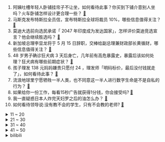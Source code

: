 1. 阿姨吐槽年轻人卧铺挂帘子不让坐，如何看待此事？你买到下铺介意别人坐吗？火车卧铺怎样设计更合理一些？ [:link:](https://www.zhihu.com/question/653019664)
2. 马斯克发布特斯拉全员信，宣布特斯拉全球将裁员 10%，哪些信息值得关注？ [:link:](https://www.zhihu.com/question/653013349)
3. 莫迪大选前向选民承诺「 2047 年印度成为发达国家」，怎样评价莫迪竞选宣言？他会继续胜选吗？ [:link:](https://www.zhihu.com/question/652999267)
4. 新加坡总理李显龙将于 5 月 15 日辞职，交棒给副总理兼财政部长黄循财，哪些信息值得关注？ [:link:](https://www.zhihu.com/question/653016646)
5. 48 岁男子确诊狂犬病 3 天后身亡，几年前有高危暴露史，暴露后该如何处理？狂犬病有哪些前期症状？ [:link:](https://www.zhihu.com/question/652821058)
6. 孩子理发 138 元妈妈嫌贵只愿付 24 ，理发师「明码标价，最后没付钱就走了」，如何看待此事？ [:link:](https://www.zhihu.com/question/652991632)
7. 流浪地球里宁愿牺牲一半人类，也不同意这一半人进行数字生命是不是自私的行为？ [:link:](https://www.zhihu.com/question/652951947)
8. 如果给你一份工作，每看15秒广告就获得1分钱，你会接受吗? [:link:](https://www.zhihu.com/question/644974041)
9. 我一直疑惑日本人炸完天妇罗之后的油怎么办？ [:link:](https://www.zhihu.com/question/380321821)
10. 如何看待领导说:没有教不会的学生，只有不会教的老师? [:link:](https://www.zhihu.com/question/652939708)
<details>
<summary>11 ~ 20</summary>

11. 6年的时间，男朋友都不娶我意味着什么？ [:link:](https://www.zhihu.com/question/652793005)
12. INTJ 的缺点是什么？ [:link:](https://www.zhihu.com/question/266971431)
13. 《原神》里面的稻妻名字，在现实中的日本人眼里是什么感觉呢？ [:link:](https://www.zhihu.com/question/604752323)
14. spring security为什么这么复杂？ [:link:](https://www.zhihu.com/question/460284894)
15. 公公婆婆说我不指望你们养老，老了我自己养老，绝不麻烦你们，是什么意思？ [:link:](https://www.zhihu.com/question/325917071)
16. 水果店店员出于过失引导一位菠萝过敏的顾客购买“凤梨”字样水果，致使顾客发生严重过敏反应，是否要担责？ [:link:](https://www.zhihu.com/question/647417439)
17. 如何看待小米汽车宣布4.19-4.20锁单用户可以改配？ [:link:](https://www.zhihu.com/question/652887798)
18. 你是否感受到当代职场人开始越来越关注「人生的新曲线和新杠杆」？你如何看待这一现象？ [:link:](https://www.zhihu.com/question/652232306)
19. 《孤儿怨》、《坏种》、《我的小公主》这类片子真的应该让小孩子演吗？ [:link:](https://www.zhihu.com/question/494690677)
20. 《崩坏：星穹铁道》4.15新混沌回忆「白夜梦国记」难度如何？ [:link:](https://www.zhihu.com/question/652997030)
</details>
<details>
<summary>21 ~ 30</summary>

21. 应对涂鸦期宝宝父母需注意什么？ [:link:](https://www.zhihu.com/question/651295305)
22. 为什么都说护肤得保持好心情，个人情绪真的会影响到皮肤健康吗？ [:link:](https://www.zhihu.com/question/653016420)
23. 皮肤护理从来都需要保湿，那我们的日常护肤品里，有哪些保湿成分值得关注？ [:link:](https://www.zhihu.com/question/652165128)
24. 武汉的未来走向，是没落还是崛起？ [:link:](https://www.zhihu.com/question/307754963)
25. 如何看待当代年轻人热衷于「用多种职业路径诠释自己的人生」？「多元职业发展」是应对当前就业环境的解法吗？ [:link:](https://www.zhihu.com/question/652242110)
26. 男女之间的思维差异都有哪些？ [:link:](https://www.zhihu.com/question/20270540)
27. 有什么水果是腐烂了才能吃的？ [:link:](https://www.zhihu.com/question/642200824)
28. 《星穹铁道》砂金家乡埃维金人被屠杀时，为什么没有产生黄泉一样的虚无令使？ [:link:](https://www.zhihu.com/question/652920601)
29. 孩子会像我们养他们一样给我们养老吗？ [:link:](https://www.zhihu.com/question/647100718)
30. 预算4-5千左右，有什么手机推荐吗？是买个安卓的高端机还是标准版的苹果？ [:link:](https://www.zhihu.com/question/651747738)
</details>
<details>
<summary>31 ~ 40</summary>

31. 如何看待数码博主「阿J叫Jason」发布的《拼多多iPhone保真不保新？》？ [:link:](https://www.zhihu.com/question/653003649)
32. 怎么样做到不在意别人的看法? [:link:](https://www.zhihu.com/question/652644966)
33. 2024 LPL 春季总决赛 TES vs BLG，你更看好谁？ [:link:](https://www.zhihu.com/question/653008776)
34. 当老师久了，真的能一眼就看出一个学生聪不聪明吗？ [:link:](https://www.zhihu.com/question/639222741)
35. 为什么《还珠格格》里面老佛爷对紫薇没好感？ [:link:](https://www.zhihu.com/question/37078865)
36. 老虎到底有多猛？ [:link:](https://www.zhihu.com/question/280971216)
37. 可以分享一下你一直收藏的句子吗？ [:link:](https://www.zhihu.com/question/653024382)
38. 不说剧名，用一句台词证明你看过一部剧？ [:link:](https://www.zhihu.com/question/648337892)
39. HUAWEI MateBook X Pro 新款发售，有哪些值得关注的亮点，是否值得入手？ [:link:](https://www.zhihu.com/question/652687334)
40. 演员到底有多吃天赋？ [:link:](https://www.zhihu.com/question/443350396)
</details>
<details>
<summary>41 ~ 50</summary>

41. 《大明王朝 1566》这部剧哪些场景让你潸然泪下？ [:link:](https://www.zhihu.com/question/651932078)
42. 在赤井秀一和灰原哀是表兄妹、工藤新一和黑羽快斗是堂兄弟之后，《名侦探柯南》还会有新的狗血伦理剧情吗？ [:link:](https://www.zhihu.com/question/652727722)
43. 如何评价勒沃库森夺得23-24赛季德甲冠军？药厂本赛季优异表现的秘诀是什么？ [:link:](https://www.zhihu.com/question/652952063)
44. 美防长表示美方不寻求与伊朗发生冲突，同时又称将采取行动支持以色列防务，透漏出哪些信息？ [:link:](https://www.zhihu.com/question/652985168)
45. 我感觉自己在大量使用工具后「能力」退化了，这对于一个大学生是危险信号吗？ [:link:](https://www.zhihu.com/question/652715443)
46. 为什么流萤的人气这么高？ [:link:](https://www.zhihu.com/question/652752077)
47. 此次 2024 年 AWE 展会，电视行业有哪些新趋势值得关注？ [:link:](https://www.zhihu.com/question/648731151)
48. 为什么会「运动成瘾」呢，你有过这种情况吗？ [:link:](https://www.zhihu.com/question/652674660)
49. 如何应对职场上的人际关系挑战？ [:link:](https://www.zhihu.com/question/653046629)
50. 考研应该从大三开始就准备吗？ [:link:](https://www.zhihu.com/question/339428982)
</details><details>
<summary>bilibili</summary>

</details>